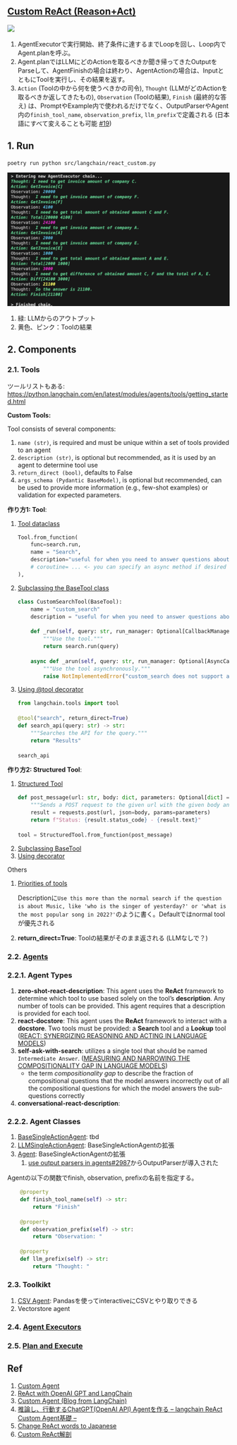 ## [Custom ReAct (Reason+Act)](https://tsmatz.wordpress.com/2023/03/07/react-with-openai-gpt-and-langchain/)

![](react_custom.drawio.svg)

1. AgentExecutorで実行開始、終了条件に達するまでLoopを回し、Loop内でAgent.planを呼ぶ。
1. Agent.planではLLMにどのActionを取るべきか聞き帰ってきたOutputをParseして、AgentFinishの場合は終わり、AgentActionの場合は、InputとともにToolを実行し、その結果を返す。
1. `Action` (Toolの中から何を使うべきかの司令), `Thought` (LLMがどのActionを取るべきか返してきたもの), `Observation` (Toolの結果), `Finish` (最終的な答え) は、PromptやExample内で使われるだけでなく、OutputParserやAgent内の`finish_tool_name`, `observation_prefix`, `llm_prefix`で定義される (日本語にすべて変えることも可能 [#19](https://github.com/nakamasato/gpt-poc/pull/19))

## 1. Run

```
poetry run python src/langchain/react_custom.py
```

![](react_custom.png)

1. 緑: LLMからのアウトプット
1. 黄色、ピンク：Toolの結果

## 2. Components

### 2.1. Tools

ツールリストもある: https://python.langchain.com/en/latest/modules/agents/tools/getting_started.html

**Custom Tools:**

Tool consists of several components:

1. `name (str)`, is required and must be unique within a set of tools provided to an agent
1. `description (str)`, is optional but recommended, as it is used by an agent to determine tool use
1. `return_direct (bool)`, defaults to False
1. `args_schema (Pydantic BaseModel)`, is optional but recommended, can be used to provide more information (e.g., few-shot examples) or validation for expected parameters.

**作り方1: Tool**:

1. [Tool dataclass](https://python.langchain.com/en/latest/modules/agents/tools/custom_tools.html#tool-dataclass)
    ```py
    Tool.from_function(
        func=search.run,
        name = "Search",
        description="useful for when you need to answer questions about current events"
        # coroutine= ... <- you can specify an async method if desired as well
    ),
    ```
1. [Subclassing the BaseTool class](https://python.langchain.com/en/latest/modules/agents/tools/custom_tools.html#subclassing-the-basetool-class)

    ```py
    class CustomSearchTool(BaseTool):
        name = "custom_search"
        description = "useful for when you need to answer questions about current events"

        def _run(self, query: str, run_manager: Optional[CallbackManagerForToolRun] = None) -> str:
            """Use the tool."""
            return search.run(query)

        async def _arun(self, query: str, run_manager: Optional[AsyncCallbackManagerForToolRun] = None) -> str:
            """Use the tool asynchronously."""
            raise NotImplementedError("custom_search does not support async")
    ````
1. [Using @tool decorator](https://python.langchain.com/en/latest/modules/agents/tools/custom_tools.html#using-the-tool-decorator)
    ```py
    from langchain.tools import tool

    @tool("search", return_direct=True)
    def search_api(query: str) -> str:
        """Searches the API for the query."""
        return "Results"

    search_api
    ```

**作り方2: Structured Tool**:

1. [Structured Tool](https://python.langchain.com/en/latest/modules/agents/tools/custom_tools.html#custom-structured-tools)
    ```py
    def post_message(url: str, body: dict, parameters: Optional[dict] = None) -> str:
        """Sends a POST request to the given url with the given body and parameters."""
        result = requests.post(url, json=body, params=parameters)
        return f"Status: {result.status_code} - {result.text}"

    tool = StructuredTool.from_function(post_message)
    ```
1. [Subclassing BaseTool](https://python.langchain.com/en/latest/modules/agents/tools/custom_tools.html#subclassing-the-basetool)
1. [Using decorator](https://python.langchain.com/en/latest/modules/agents/tools/custom_tools.html#using-the-decorator)


Others

1. [Priorities of tools](https://python.langchain.com/en/latest/modules/agents/tools/custom_tools.html#defining-the-priorities-among-tools)

    Descriptionに`Use this more than the normal search if the question is about Music, like 'who is the singer of yesterday?' or 'what is the most popular song in 2022?'`のように書く。Defaultではnormal toolが優先される
1. **return_direct=True**: Toolの結果がそのまま返される (LLMなしで？)

### 2.2. [Agents](https://python.langchain.com/en/latest/modules/agents/agents.html)

### 2.2.1. Agent Types

1. **zero-shot-react-description**: This agent uses the **ReAct** framework to determine which tool to use based solely on the tool’s **description**. Any number of tools can be provided. This agent requires that a description is provided for each tool.
1. **react-docstore**: This agent uses the **ReAct** framework to interact with a **docstore**. Two tools must be provided: a **Search** tool and a **Lookup** tool ([REACT: SYNERGIZING REASONING AND ACTING IN LANGUAGE MODELS](https://arxiv.org/pdf/2210.03629.pdf))
1. **self-ask-with-search**:  utilizes a single tool that should be named `Intermediate Answer`. ([MEASURING AND NARROWING
THE COMPOSITIONALITY GAP IN LANGUAGE MODELS](https://ofir.io/self-ask.pdf))
    - the term *compositionality gap* to describe the fraction of compositional questions that
the model answers incorrectly out of all the compositional questions for which the model answers the sub-questions correctly
1. **conversational-react-description**:

### 2.2.2. Agent Classes

1. [BaseSingleActionAgent](https://github.com/hwchase17/langchain/blob/1ff7c958b0a84b08c84eebba958b5b3fb0e6e409/langchain/agents/agent.py#L44): tbd
1. [LLMSingleActionAgent](https://github.com/hwchase17/langchain/blob/1ff7c958b0a84b08c84eebba958b5b3fb0e6e409/langchain/agents/agent.py#L306): BaseSingleActionAgentの拡張
1. [Agent](https://github.com/hwchase17/langchain/blob/1ff7c958b0a84b08c84eebba958b5b3fb0e6e409/langchain/agents/agent.py#L378): BaseSingleActionAgentの拡張
    1. [use output parsers in agents#2987](https://github.com/hwchase17/langchain/pull/2987)からOutputParserが導入された

Agentの以下の関数でfinish, observation, prefixの名前を指定する。

```py
    @property
    def finish_tool_name(self) -> str:
        return "Finish"

    @property
    def observation_prefix(self) -> str:
        return "Observation: "

    @property
    def llm_prefix(self) -> str:
        return "Thought: "
```

### 2.3. Toolkikt

1. [CSV Agent](https://python.langchain.com/en/latest/modules/agents/toolkits/examples/csv.html): Pandasを使ってinteractiveにCSVとやり取りできる
1. Vectorstore agent

### 2.4. [Agent Executors](https://python.langchain.com/en/latest/modules/agents/agent_executors.html)

### 2.5. [Plan and Execute](https://python.langchain.com/en/latest/modules/agents/plan_and_execute.html)

## Ref

1. [Custom Agent](https://python.langchain.com/en/latest/modules/agents/agents/custom_agent.html)
1. [ReAct with OpenAI GPT and LangChain](https://tsmatz.wordpress.com/2023/03/07/react-with-openai-gpt-and-langchain/)
1. [Custom Agent (Blog from LangChain)](https://blog.langchain.dev/custom-agents/)
1. [推論し、行動するChatGPT(OpenAI API) Agentを作る – langchain ReAct Custom Agent基礎 –](https://recruit.gmo.jp/engineer/jisedai/blog/react-custom-agent/)
1. [Change ReAct words to Japanese](https://github.com/nakamasato/gpt-poc/pull/19)
1. [Custom ReAct解剖](README_08_react_decompose.md)
